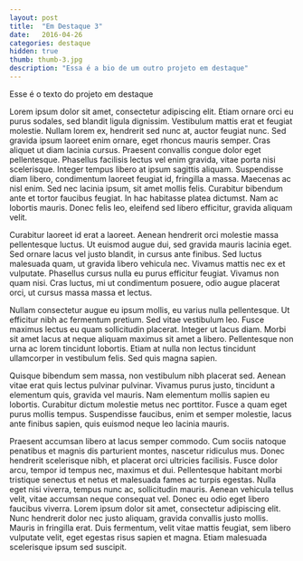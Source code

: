 ```yaml
---
layout: post
title:  "Em Destaque 3"
date:   2016-04-26 
categories: destaque
hidden: true
thumb: thumb-3.jpg
description: "Essa é a bio de um outro projeto em destaque"
---
```

Esse é o texto do projeto em destaque

Lorem ipsum dolor sit amet, consectetur adipiscing elit. Etiam ornare orci eu purus sodales, sed blandit ligula dignissim. Vestibulum mattis erat et feugiat molestie. Nullam lorem ex, hendrerit sed nunc at, auctor feugiat nunc. Sed gravida ipsum laoreet enim ornare, eget rhoncus mauris semper. Cras aliquet ut diam lacinia cursus. Praesent convallis congue dolor eget pellentesque. Phasellus facilisis lectus vel enim gravida, vitae porta nisi scelerisque. Integer tempus libero at ipsum sagittis aliquam. Suspendisse diam libero, condimentum laoreet feugiat id, fringilla a massa. Maecenas ac nisl enim. Sed nec lacinia ipsum, sit amet mollis felis. Curabitur bibendum ante et tortor faucibus feugiat. In hac habitasse platea dictumst. Nam ac lobortis mauris. Donec felis leo, eleifend sed libero efficitur, gravida aliquam velit.

Curabitur laoreet id erat a laoreet. Aenean hendrerit orci molestie massa pellentesque luctus. Ut euismod augue dui, sed gravida mauris lacinia eget. Sed ornare lacus vel justo blandit, in cursus ante finibus. Sed luctus malesuada quam, ut gravida libero vehicula nec. Vivamus mattis nec ex et vulputate. Phasellus cursus nulla eu purus efficitur feugiat. Vivamus non quam nisi. Cras luctus, mi ut condimentum posuere, odio augue placerat orci, ut cursus massa massa et lectus.

Nullam consectetur augue eu ipsum mollis, eu varius nulla pellentesque. Ut efficitur nibh ac fermentum pretium. Sed vitae vestibulum leo. Fusce maximus lectus eu quam sollicitudin placerat. Integer ut lacus diam. Morbi sit amet lacus at neque aliquam maximus sit amet a libero. Pellentesque non urna ac lorem tincidunt lobortis. Etiam at nulla non lectus tincidunt ullamcorper in vestibulum felis. Sed quis magna sapien.

Quisque bibendum sem massa, non vestibulum nibh placerat sed. Aenean vitae erat quis lectus pulvinar pulvinar. Vivamus purus justo, tincidunt a elementum quis, gravida vel mauris. Nam elementum mollis sapien eu lobortis. Curabitur dictum molestie metus nec porttitor. Fusce a quam eget purus mollis tempus. Suspendisse faucibus, enim et semper molestie, lacus ante finibus sapien, quis euismod neque leo lacinia mauris.

Praesent accumsan libero at lacus semper commodo. Cum sociis natoque penatibus et magnis dis parturient montes, nascetur ridiculus mus. Donec hendrerit scelerisque nibh, et placerat orci ultricies facilisis. Fusce dolor arcu, tempor id tempus nec, maximus et dui. Pellentesque habitant morbi tristique senectus et netus et malesuada fames ac turpis egestas. Nulla eget nisi viverra, tempus nunc ac, sollicitudin mauris. Aenean vehicula tellus velit, vitae accumsan neque consequat vel. Donec eu odio eget libero faucibus viverra. Lorem ipsum dolor sit amet, consectetur adipiscing elit. Nunc hendrerit dolor nec justo aliquam, gravida convallis justo mollis. Mauris in fringilla erat. Duis fermentum, velit vitae mattis feugiat, sem libero vulputate velit, eget egestas risus sapien et magna. Etiam malesuada scelerisque ipsum sed suscipit.